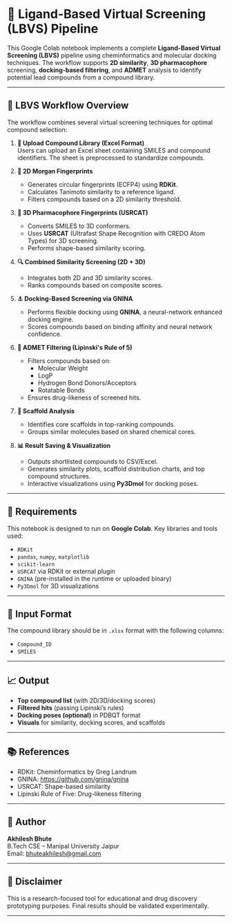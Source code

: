# 🧬 Ligand-Based Virtual Screening (LBVS) Pipeline

This Google Colab notebook implements a complete **Ligand-Based Virtual Screening (LBVS)** pipeline using cheminformatics and molecular docking techniques. The workflow supports **2D similarity**, **3D pharmacophore** screening, **docking-based filtering**, and **ADMET** analysis to identify potential lead compounds from a compound library.

---

## 🚀 LBVS Workflow Overview

The workflow combines several virtual screening techniques for optimal compound selection:

1. **📂 Upload Compound Library (Excel Format)**  
   Users can upload an Excel sheet containing SMILES and compound identifiers. The sheet is preprocessed to standardize compounds.

2. **🧪 2D Morgan Fingerprints**  
   - Generates circular fingerprints (ECFP4) using **RDKit**.
   - Calculates Tanimoto similarity to a reference ligand.
   - Filters compounds based on a 2D similarity threshold.

3. **🧬 3D Pharmacophore Fingerprints (USRCAT)**  
   - Converts SMILES to 3D conformers.
   - Uses **USRCAT** (Ultrafast Shape Recognition with CREDO Atom Types) for 3D screening.
   - Performs shape-based similarity scoring.

4. **🔍 Combined Similarity Screening (2D + 3D)**  
   - Integrates both 2D and 3D similarity scores.
   - Ranks compounds based on composite scores.

5. **⚓ Docking-Based Screening via GNINA**  
   - Performs flexible docking using **GNINA**, a neural-network enhanced docking engine.
   - Scores compounds based on binding affinity and neural network confidence.

6. **🧪 ADMET Filtering (Lipinski's Rule of 5)**  
   - Filters compounds based on:
     - Molecular Weight
     - LogP
     - Hydrogen Bond Donors/Acceptors
     - Rotatable Bonds
   - Ensures drug-likeness of screened hits.

7. **🧱 Scaffold Analysis**  
   - Identifies core scaffolds in top-ranking compounds.
   - Groups similar molecules based on shared chemical cores.

8. **📊 Result Saving & Visualization**  
   - Outputs shortlisted compounds to CSV/Excel.
   - Generates similarity plots, scaffold distribution charts, and top compound structures.
   - Interactive visualizations using **Py3Dmol** for docking poses.

---

## 🔧 Requirements

This notebook is designed to run on **Google Colab**. Key libraries and tools used:

- `RDKit`
- `pandas`, `numpy`, `matplotlib`
- `scikit-learn`
- `USRCAT` via RDKit or external plugin
- `GNINA` (pre-installed in the runtime or uploaded binary)
- `Py3Dmol` for 3D visualizations

---

## 📁 Input Format

The compound library should be in `.xlsx` format with the following columns:
- `Compound_ID`
- `SMILES`

---

## 📈 Output

- **Top compound list** (with 2D/3D/docking scores)
- **Filtered hits** (passing Lipinski’s rules)
- **Docking poses (optional)** in PDBQT format
- **Visuals** for similarity, docking scores, and scaffolds

---

## 📚 References

- RDKit: Cheminformatics by Greg Landrum
- GNINA: https://github.com/gnina/gnina
- USRCAT: Shape-based similarity
- Lipinski Rule of Five: Drug-likeness filtering

---

## 🧠 Author

**Akhilesh Bhute**  
B.Tech CSE – Manipal University Jaipur  
Email: bhuteakhilesh@gmail.com  

---

## 🧪 Disclaimer

This is a research-focused tool for educational and drug discovery prototyping purposes. Final results should be validated experimentally.

---
